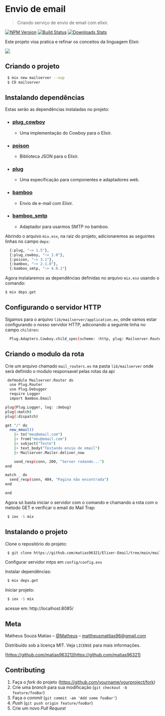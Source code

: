 # Envio de email
> Criando serviço de envio de email com elixir.

[![NPM Version][npm-image]][npm-url]
[![Build Status][travis-image]][travis-url]
[![Downloads Stats][npm-downloads]][npm-url]

Este projeto visa pratica e refinar os conceitos da linguagem Elixir. 

![](../header.png)

## Criando o projeto

```sh
 $ mix new mailserver --sup
 $ CD mailserver
```

## Instalando dependências

Estas serão as dependências instaladas no projeto:

- ### [plug_cowboy][plug_cowboy] 
  * Uma implementação do Cowboy para o Elixir.
- ### [poison][poison]
  * Biblioteca JSON para o Elixir.
- ### [plug][plug]
  * Uma especificação para componentes e adaptadores web.
- ### [bamboo][bamboo]
  * Envio de e-mail com Elixir.
- ### [bamboo_smtp][bamboo_smtp]
  * Adaptador para usarmos SMTP no bamboo.

Abrindo o arquivo `mix.esx`, na raiz do projeto, adicionaremos as seguintes linhas no campo `deps`:

```sh
  {:plug, "~> 1.5"},
  {:plug_cowboy, "~> 1.0"},
  {:poison, "~> 3.1"},
  {:bamboo, "~> 2.1.0"},
  {:bamboo_smtp, "~> 4.0.1"}
```

Agora instalaremos as dependências definidas no arquivo `mix.esx` usando o comando:

```sh
$ mix deps.get
```


## Configurando o servidor HTTP

Sigamos para o arquivo `lib/mailserver/application.ex`, onde vamos estar configurando o nosso servidor HTTP, adiconando a seguinte linha no campo `children`:

```sh
  Plug.Adapters.Cowboy.child_spec(scheme: :http, plug: Mailserver.Router, options: [port: 8085])
 ```


## Criando o modulo da rota
Crie um arquivo chamado `mail_routers.ex` na pasta `lib/mailserver` onde será definido o modulo responsavel pelas rotas da api

```sh
 defmodule Mailserver.Router do
  use Plug.Router
  use Plug.Debugger
  require Logger
  import Bamboo.Email

plug(Plug.Logger, log: :debug)
plug(:match)
plug(:dispatch)

get "/" do
  new_email()
    |> to("meu@email.com")
    |> from("meu@email.com")
    |> subject("Teste")
    |> text_body("Testando envio de email")
    |> Mailserver.Mailer.deliver_now

    send_resp(conn, 200, "Server rodando...")
end

match _ do
  send_resp(conn, 404, "Pagina não encontrada")
end

end
```

Agora só basta iniciar o servidor com o comando e chamando a rota com o metodo GET e verificar o email do Mail Trap:

```sh
 $ iex -S mix
```


## Instalando o projeto 

Clone o repositório do projeto:

```sh
 $ git clone https://github.com/matias96321/Elixer-Email/tree/main/mailserver
```

Configurar servidor mtps em  `config/config.exs`

Instalar dependências: 

```sh
 $ mix deps.get
```

Iniciar projeto: 

```sh
 $ iex -S mix
```

acesse em:  http://localhost:8085/

## Meta

Matheus Souza Matias – [@Matheus](https://twitter.com/...) – mattheusmattias96@gmail.com

Distribuído sob a licença MIT. Veja `LICENSE` para mais informações.

[https://github.com/matias96321](https://github.com/matias96321)

## Contributing

1. Faça o _fork_ do projeto (<https://github.com/yourname/yourproject/fork>)
2. Crie uma _branch_ para sua modificação (`git checkout -b feature/fooBar`)
3. Faça o _commit_ (`git commit -am 'Add some fooBar'`)
4. _Push_ (`git push origin feature/fooBar`)
5. Crie um novo _Pull Request_

[npm-image]: https://img.shields.io/npm/v/datadog-metrics.svg?style=flat-square
[npm-url]: https://npmjs.org/package/datadog-metrics
[npm-downloads]: https://img.shields.io/npm/dm/datadog-metrics.svg?style=flat-square
[travis-image]: https://img.shields.io/travis/dbader/node-datadog-metrics/master.svg?style=flat-square
[travis-url]: https://travis-ci.org/dbader/node-datadog-metrics
[wiki]: https://github.com/seunome/seuprojeto/wiki
[plug_cowboy]: https://hexdocs.pm/plug_cowboy/Plug.Cowboy.html
[poison]: https://github.com/devinus/poison
[plug]: https://elixirschool.com/pt/lessons/misc/plug
[bamboo]: https://github.com/thoughtbot/bamboo
[bamboo]: https://github.com/thoughtbot/bamboo
[bamboo_smtp]: https://github.com/fewlinesco/bamboo_smtp

